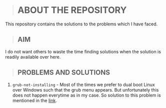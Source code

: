 ># ABOUT THE REPOSITORY

This repository contains the solutions to the problems which I have faced.

>## AIM
I do not want others to waste the time finding solutions when the solution is readily available over here.

>## PROBLEMS AND SOLUTIONS

1. `grub-not-installing` - Most of the times we prefer to dual boot Linux over Windows such that the grub menu appears. But unfortunately this does not happen everytime as in my case. So solution to this problem is mentioned in the [link](https://github.com/Ctrl-Code/Documentation/tree/master/grub-not-installing).
